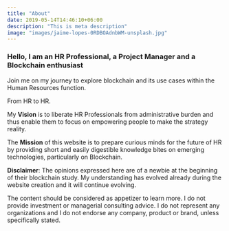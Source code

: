 ```yaml
---
title: "About"
date: 2019-05-14T14:46:10+06:00
description: "This is meta description"
image: "images/jaime-lopes-0RDBOAdnbWM-unsplash.jpg"
---
```


### Hello, I am an HR Professional, a Project Manager and a Blockchain enthusiast

Join me on my journey to explore blockchain and its use cases within the Human Resources function. 

From HR to HR.

My **Vision** is to liberate HR Professionals from administrative burden and thus enable them to focus on empowering people to make the strategy reality.

 The **Mission** of this website is to prepare curious minds for the future of HR by providing short and easily digestible knowledge bites on emerging technologies, particularly on Blockchain.

 **Disclaimer**: The opinions expressed here are of a newbie at the beginning of their blockchain study. My understanding has evolved already during the website creation and it will continue evolving. 
 
 The content should be considered as appetizer to learn more. I do not provide investment or managerial consulting advice. I do not represent any organizations and I do not endorse any company, product or brand, unless specifically stated. 


